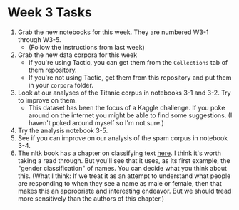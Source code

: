 # Week 3 Tasks

1. Grab the new notebooks for this week. They are numbered W3-1 through W3-5.
    * (Follow the instructions from last week)
2. Grab the new data corpora for this week
    * If you're using Tactic, you can get them from the `Collections` tab of them repository.
    * If you're not using Tactic, get them from this repository and put them in your `corpora`
  folder.
3. Look at our analyses of the Titanic corpus in notebooks 3-1 and 3-2. Try to improve
on them.
    * This dataset has been the focus of a Kaggle challenge. If you poke around on the internet you might be able to find some suggestions. (I haven't poked around myself so I'm not sure.)
4. Try the analysis notebook 3-5.
5. See if you can improve on our analysis of the spam corpus in notebook 3-4.
6. The nltk book has a chapter on classifying text [here](http://www.nltk.org/book/ch06.html). I think it's worth taking a read through. But you'll see that it uses, as its first example, the "gender classification" of names. You can decide what you think about this. (What I think: If we treat it as an attempt to understand what people are responding to when they see a name as male or female, then that makes this an appropriate and interesting endeavor. But we should tread more sensitively than the authors of this chapter.)
